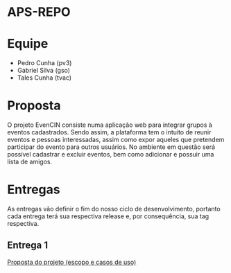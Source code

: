 # APS-REPO

# Equipe

* Pedro Cunha (pv3)
* Gabriel Silva (gso)
* Tales Cunha (tvac)

# Proposta

O projeto EvenCIN consiste numa aplicação web para integrar grupos à eventos cadastrados. Sendo assim, a plataforma tem o intuito de reunir eventos e pessoas interessadas, assim como expor aqueles que pretendem participar do evento para outros usuários. No ambiente em questão será possível cadastrar e excluir eventos, bem como adicionar e possuir uma lista de amigos.

# Entregas

As entregas vão definir o fim do nosso ciclo de desenvolvimento, portanto cada entrega terá sua respectiva release e, por consequência, sua tag respectiva.

## Entrega 1

[Proposta do projeto (escopo e casos de uso)](https://docs.google.com/document/d/1uTegi62ha-cKHHRUEJ_0wX5pyV_VohFNR5k4Y9agPko/edit?usp=sharing)